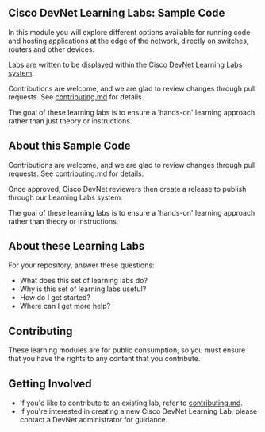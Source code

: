 ## Cisco DevNet Learning Labs: Sample Code

In this module you will explore different options available for running code and hosting applications at the edge of the network, directly on switches, routers and other devices.   

Labs are written to be displayed within the [Cisco DevNet Learning Labs system](https://learninglabs.cisco.com).

Contributions are welcome, and we are glad to review changes through pull requests. See [contributing.md](contributing.md) for details.

The goal of these learning labs is to ensure a 'hands-on' learning approach rather than just theory or instructions.
## About this Sample Code

Contributions are welcome, and we are glad to review changes through pull requests. See [contributing.md](contributing.md) for details.

Once approved, Cisco DevNet reviewers then create a release to publish through our Learning Labs system.

The goal of these learning labs is to ensure a 'hands-on' learning approach rather than theory or instructions.

## About these Learning Labs

For your repository, answer these questions:
* What does this set of learning labs do?
* Why is this set of learning labs useful?
* How do I get started?
* Where can I get more help?

## Contributing

These learning modules are for public consumption, so you must ensure that you have the rights to any content that you contribute.

## Getting Involved

* If you'd like to contribute to an existing lab, refer to [contributing.md](contributing.md).
* If you're interested in creating a new Cisco DevNet Learning Lab, please contact a DevNet administrator for guidance.

